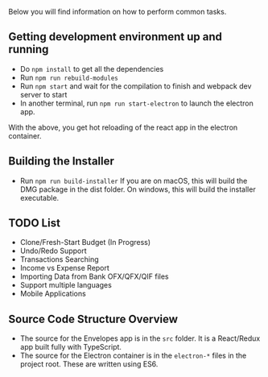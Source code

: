 Below you will find information on how to perform common tasks. 

## Getting development environment up and running
- Do `npm install` to get all the dependencies
- Run `npm run rebuild-modules`
- Run `npm start` and wait for the compilation to finish and webpack dev server to start
- In another terminal, run `npm run start-electron` to launch the electron app. 

With the above, you get hot reloading of the react app in the electron container.

## Building the Installer
- Run `npm run build-installer`
If you are on macOS, this will build the DMG package in the dist folder. On windows, this will build the installer executable.

## TODO List
- Clone/Fresh-Start Budget (In Progress)
- Undo/Redo Support
- Transactions Searching
- Income vs Expense Report
- Importing Data from Bank OFX/QFX/QIF files
- Support multiple languages
- Mobile Applications

## Source Code Structure Overview
- The source for the Envelopes app is in the `src` folder. It is a React/Redux app built fully with TypeScript. 
- The source for the Electron container is in the `electron-*` files in the project root. These are written using ES6.
